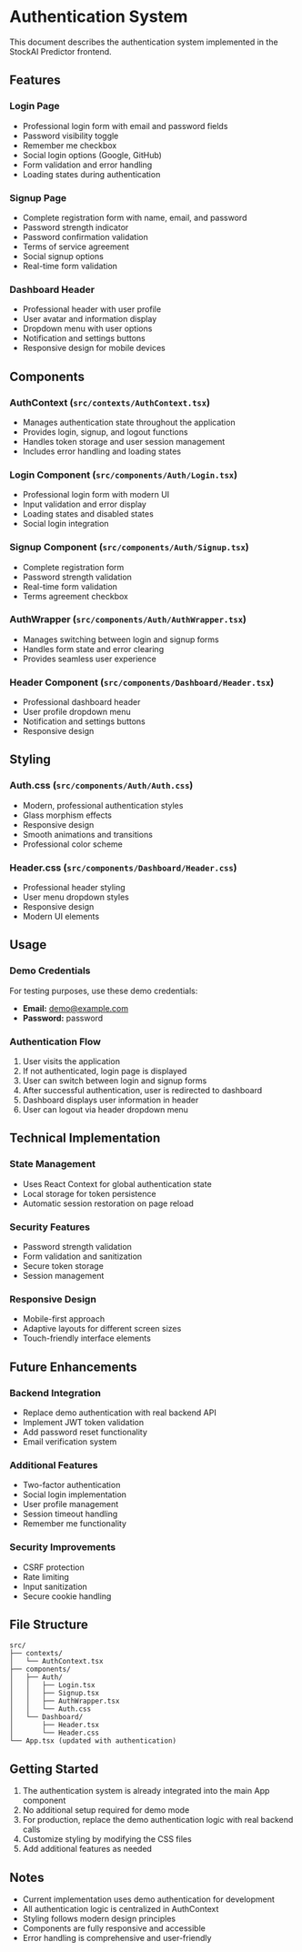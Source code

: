# Authentication System

This document describes the authentication system implemented in the StockAI Predictor frontend.

## Features

### Login Page
- Professional login form with email and password fields
- Password visibility toggle
- Remember me checkbox
- Social login options (Google, GitHub)
- Form validation and error handling
- Loading states during authentication

### Signup Page
- Complete registration form with name, email, and password
- Password strength indicator
- Password confirmation validation
- Terms of service agreement
- Social signup options
- Real-time form validation

### Dashboard Header
- Professional header with user profile
- User avatar and information display
- Dropdown menu with user options
- Notification and settings buttons
- Responsive design for mobile devices

## Components

### AuthContext (`src/contexts/AuthContext.tsx`)
- Manages authentication state throughout the application
- Provides login, signup, and logout functions
- Handles token storage and user session management
- Includes error handling and loading states

### Login Component (`src/components/Auth/Login.tsx`)
- Professional login form with modern UI
- Input validation and error display
- Loading states and disabled states
- Social login integration

### Signup Component (`src/components/Auth/Signup.tsx`)
- Complete registration form
- Password strength validation
- Real-time form validation
- Terms agreement checkbox

### AuthWrapper (`src/components/Auth/AuthWrapper.tsx`)
- Manages switching between login and signup forms
- Handles form state and error clearing
- Provides seamless user experience

### Header Component (`src/components/Dashboard/Header.tsx`)
- Professional dashboard header
- User profile dropdown menu
- Notification and settings buttons
- Responsive design

## Styling

### Auth.css (`src/components/Auth/Auth.css`)
- Modern, professional authentication styles
- Glass morphism effects
- Responsive design
- Smooth animations and transitions
- Professional color scheme

### Header.css (`src/components/Dashboard/Header.css`)
- Professional header styling
- User menu dropdown styles
- Responsive design
- Modern UI elements

## Usage

### Demo Credentials
For testing purposes, use these demo credentials:
- **Email:** demo@example.com
- **Password:** password

### Authentication Flow
1. User visits the application
2. If not authenticated, login page is displayed
3. User can switch between login and signup forms
4. After successful authentication, user is redirected to dashboard
5. Dashboard displays user information in header
6. User can logout via header dropdown menu

## Technical Implementation

### State Management
- Uses React Context for global authentication state
- Local storage for token persistence
- Automatic session restoration on page reload

### Security Features
- Password strength validation
- Form validation and sanitization
- Secure token storage
- Session management

### Responsive Design
- Mobile-first approach
- Adaptive layouts for different screen sizes
- Touch-friendly interface elements

## Future Enhancements

### Backend Integration
- Replace demo authentication with real backend API
- Implement JWT token validation
- Add password reset functionality
- Email verification system

### Additional Features
- Two-factor authentication
- Social login implementation
- User profile management
- Session timeout handling
- Remember me functionality

### Security Improvements
- CSRF protection
- Rate limiting
- Input sanitization
- Secure cookie handling

## File Structure

```
src/
├── contexts/
│   └── AuthContext.tsx
├── components/
│   ├── Auth/
│   │   ├── Login.tsx
│   │   ├── Signup.tsx
│   │   ├── AuthWrapper.tsx
│   │   └── Auth.css
│   └── Dashboard/
│       ├── Header.tsx
│       └── Header.css
└── App.tsx (updated with authentication)
```

## Getting Started

1. The authentication system is already integrated into the main App component
2. No additional setup required for demo mode
3. For production, replace the demo authentication logic with real backend calls
4. Customize styling by modifying the CSS files
5. Add additional features as needed

## Notes

- Current implementation uses demo authentication for development
- All authentication logic is centralized in AuthContext
- Styling follows modern design principles
- Components are fully responsive and accessible
- Error handling is comprehensive and user-friendly
